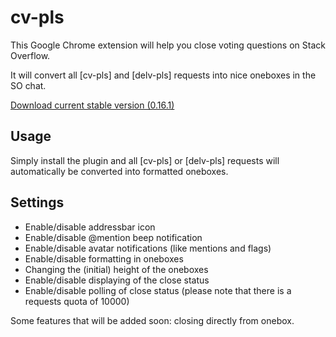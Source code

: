 cv-pls
======

This Google Chrome extension will help you close voting questions on Stack Overflow.

It will convert all [cv-pls] and [delv-pls] requests into nice oneboxes in the SO chat.

[Download current stable version (0.16.1)][1]

Usage
-----

Simply install the plugin and all [cv-pls] or [delv-pls] requests will automatically be converted into formatted oneboxes.

Settings
--------

- Enable/disable addressbar icon
- Enable/disable @mention beep notification
- Enable/disable avatar notifications (like mentions and flags)
- Enable/disable formatting in oneboxes
- Changing the (initial) height of the oneboxes
- Enable/disable displaying of the close status
- Enable/disable polling of close status (please note that there is a requests quota of 10000)

Some features that will be added soon: closing directly from onebox.

[1]:https://github.com/downloads/PeeHaa/cv-pls/cv-pls.0.16.1.crx